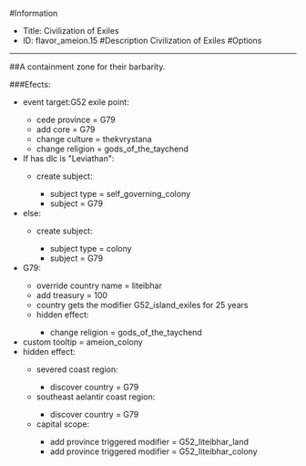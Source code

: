 #Information
 - Title: Civilization of Exiles
 - ID: flavor_ameion.15
#Description
Civilization of Exiles
#Options

___
##A containment zone for their barbarity.

###Efects:<ul><li>event target:G52 exile point:</li><ul><li>cede province = G79</li><li>add core = G79</li><li>change culture = thekvrystana</li><li>change religion = gods_of_the_taychend</li></ul><li>If has dlc is "Leviathan":</li><ul><li>create subject:</li><ul><li>subject type = self_governing_colony</li><li>subject = G79</li></ul></ul><li>else:</li><ul><li>create subject:</li><ul><li>subject type = colony</li><li>subject = G79</li></ul></ul><li>G79:</li><ul><li>override country name = liteibhar</li><li>add treasury = 100</li><li>country gets the modifier G52_island_exiles for 25 years</li><li>hidden effect:</li><ul><li>change religion = gods_of_the_taychend</li></ul></ul><li>custom tooltip = ameion_colony</li><li>hidden effect:</li><ul><li>severed coast region:</li><ul><li>discover country = G79</li></ul><li>southeast aelantir coast region:</li><ul><li>discover country = G79</li></ul><li>capital scope:</li><ul><li>add province triggered modifier = G52_liteibhar_land</li><li>add province triggered modifier = G52_liteibhar_colony</li></ul></ul></ul>
